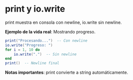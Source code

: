 # print y io.write

print muestra en consola con newline, io.write sin newline.

**Ejemplo de la vida real**: Mostrando progreso.

```lua
print("Procesando...")  -- Con newline
io.write("Progreso: ")
for i = 1, 10 do
    io.write(".")  -- Sin newline
end
print()  -- Newline final
```

**Notas importantes**: print convierte a string automáticamente.